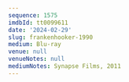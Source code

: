 ```yaml
---
sequence: 1575
imdbId: tt0099611
date: '2024-02-29'
slug: frankenhooker-1990
medium: Blu-ray
venue: null
venueNotes: null
mediumNotes: Synapse Films, 2011
---
```


